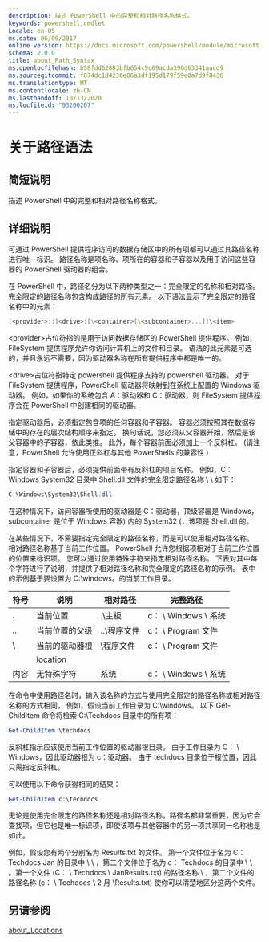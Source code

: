 ```yaml
---
description: 描述 PowerShell 中的完整和相对路径名称格式。
keywords: powershell,cmdlet
Locale: en-US
ms.date: 06/09/2017
online version: https://docs.microsoft.com/powershell/module/microsoft.powershell.core/about/about_path_syntax?view=powershell-7&WT.mc_id=ps-gethelp
schema: 2.0.0
title: about_Path_Syntax
ms.openlocfilehash: b58fdd62803bfb654c9c69acda390d63341aacd9
ms.sourcegitcommit: f874dc1d4236e06a3df195d179f59e0a7d9f8436
ms.translationtype: MT
ms.contentlocale: zh-CN
ms.lasthandoff: 10/13/2020
ms.locfileid: "93200207"
---
```

# <a name="about-path-syntax"></a>关于路径语法

## <a name="short-description"></a>简短说明
描述 PowerShell 中的完整和相对路径名称格式。

## <a name="long-description"></a>详细说明

可通过 PowerShell 提供程序访问的数据存储区中的所有项都可以通过其路径名称进行唯一标识。 路径名称是项名称、项所在的容器和子容器以及用于访问这些容器的 PowerShell 驱动器的组合。

在 PowerShell 中，路径名分为以下两种类型之一：完全限定的名称和相对路径。 完全限定的路径名称包含构成路径的所有元素。 以下语法显示了完全限定的路径名称中的元素：

```powershell
[<provider>::]<drive>:[\<container>[\<subcontainer>...]]\<item>
```

\<provider\>占位符指的是用于访问数据存储区的 PowerShell 提供程序。 例如，FileSystem 提供程序允许你访问计算机上的文件和目录。 语法的此元素是可选的，并且永远不需要，因为驱动器名称在所有提供程序中都是唯一的。

\<drive\>占位符指特定 powershell 提供程序支持的 powershell 驱动器。 对于 FileSystem 提供程序，PowerShell 驱动器将映射到在系统上配置的 Windows 驱动器。 例如，如果你的系统包含 A：驱动器和 C：驱动器，则 FileSystem 提供程序会在 PowerShell 中创建相同的驱动器。

指定驱动器后，必须指定包含项的任何容器和子容器。 容器必须按照其在数据存储中的存在的层次结构顺序来指定。 换句话说，您必须从父容器开始，然后是该父容器中的子容器，依此类推。 此外，每个容器前面必须加上一个反斜杠。  (请注意，PowerShell 允许使用正斜杠与其他 PowerShells 的兼容性 ) 

指定容器和子容器后，必须提供前面带有反斜杠的项目名称。 例如，C： Windows System32 目录中 Shell.dll 文件的完全限定路径名称 \\ \\ 如下：

```powershell
C:\Windows\System32\Shell.dll
```

在这种情况下，访问容器所使用的驱动器是 C：驱动器，顶级容器是 Windows，subcontainer 是位于 Windows 容器) 内的 System32 (，该项是 Shell.dll 的。

在某些情况下，不需要指定完全限定的路径名称，而是可以使用相对路径名称。 相对路径名称基于当前工作位置。 PowerShell 允许您根据项相对于当前工作位置的位置来标识项。 您可以通过使用特殊字符来指定相对路径名称。 下表对其中每个字符进行了说明，并提供了相对路径名称和完全限定的路径名称的示例。 表中的示例基于要设置为 C:\windows。的当前工作目录。

|符号|说明               |相对路径    |完整路径          |
|------|--------------------------|-----------------|-------------------|
|.     |当前位置          |.\\主板        |c： \\ Windows \\ 系统|
|..    |当前位置的父级|..\\程序文件|c： \\ Program 文件  |
|\     |当前的驱动器根     |\\程序文件  |c： \\ Program 文件  |
|      |location                  |                 |                   |
|内容|无特殊字符     |系统           |c： \\ Windows \\ 系统|

在命令中使用路径名时，输入该名称的方式与使用完全限定的路径名称或相对路径名称的方式相同。 例如，假设当前工作目录为 C:\windows。 以下 Get-ChildItem 命令将检索 C:\Techdocs 目录中的所有项：

```powershell
Get-ChildItem \techdocs
```

反斜杠指示应该使用当前工作位置的驱动器根目录。 由于工作目录为 C： \\ Windows，因此驱动器根为 c：驱动器。 由于 techdocs 目录位于根位置，因此只需指定反斜杠。

可以使用以下命令获得相同的结果：

```powershell
Get-ChildItem c:\techdocs
```

无论是使用完全限定的路径名称还是相对路径名称，路径名都非常重要，因为它会查找项，但它也是唯一标识项，即使该项与其他容器中的另一项共享同一名称也是如此。

例如，假设您有两个分别名为 Results.txt 的文件。
第一个文件位于名为 C： Techdocs Jan 的目录中 \\ \\ ，第二个文件位于名为 c： Techdocs 的目录中 \\ \\ 。第一个文件 (C： \\ Techdocs \\ JanResults.txt) 的路径名称 \\ ，第二个文件的路径名称 (c： \\ Techdocs \\ 2 月 \\Results.txt) 使你可以清楚地区分这两个文件。

## <a name="see-also"></a>另请参阅

[about_Locations](about_Locations.md)
